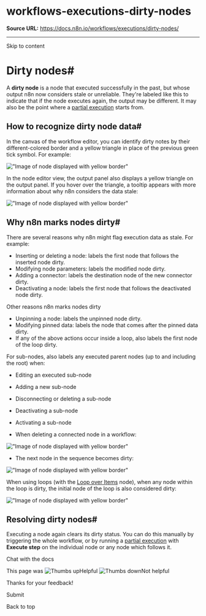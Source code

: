 # workflows-executions-dirty-nodes

**Source URL:** https://docs.n8n.io/workflows/executions/dirty-nodes/

---

Skip to content 

[ ](https://github.com/n8n-io/n8n-docs/edit/main/docs/workflows/executions/dirty-nodes.md "Edit this page")

# Dirty nodes#

A **dirty node** is a node that executed successfully in the past, but whose output n8n now considers stale or unreliable. They're labeled like this to indicate that if the node executes again, the output may be different. It may also be the point where a [partial execution](../manual-partial-and-production-executions/#partial-executions) starts from.

## How to recognize dirty node data#

In the canvas of the workflow editor, you can identify dirty notes by their different-colored border and a yellow triangle in place of the previous green tick symbol. For example:

!["Image of node displayed with yellow border"](../../../_images/workflows/executions/dirty-node-canvas.png)

In the node editor view, the output panel also displays a yellow triangle on the output panel. If you hover over the triangle, a tooltip appears with more information about why n8n considers the data stale:

!["Image of node displayed with yellow border"](../../../_images/workflows/executions/dirty-node-editor.png)

## Why n8n marks nodes dirty#

There are several reasons why n8n might flag execution data as stale. For example:

  * Inserting or deleting a node: labels the first node that follows the inserted node dirty.
  * Modifying node parameters: labels the modified node dirty.
  * Adding a connector: labels the destination node of the new connector dirty.
  * Deactivating a node: labels the first node that follows the deactivated node dirty.

Other reasons n8n marks nodes dirty

  * Unpinning a node: labels the unpinned node dirty.
  * Modifying pinned data: labels the node that comes after the pinned data dirty.
  * If any of the above actions occur inside a loop, also labels the first node of the loop dirty.



For sub-nodes, also labels any executed parent nodes (up to and including the root) when:

  * Editing an executed sub-node
  * Adding a new sub-node
  * Disconnecting or deleting a sub-node
  * Deactivating a sub-node
  * Activating a sub-node



  * When deleting a connected node in a workflow:

!["Image of node displayed with yellow border"](../../../_images/workflows/executions/dirty-before.png)

  * The next node in the sequence becomes dirty:

!["Image of node displayed with yellow border"](../../../_images/workflows/executions/dirty-after.png)




When using loops (with the [Loop over Items](../../../integrations/builtin/core-nodes/n8n-nodes-base.splitinbatches/) node), when any node within the loop is dirty, the initial node of the loop is also considered dirty:

!["Image of node displayed with yellow border"](../../../_images/workflows/executions/dirty-loop.png)

## Resolving dirty nodes#

Executing a node again clears its dirty status. You can do this manually by triggering the whole workflow, or by running a [partial execution](../manual-partial-and-production-executions/#partial-executions) with **Execute step** on the individual node or any node which follows it.

Chat with the docs

This page was ![Thumbs up](/_images/assets/thumb_up.png)Helpful  ![Thumbs down](/_images/assets/thumb_down.png)Not helpful 

Thanks for your feedback! 

Submit 

Back to top